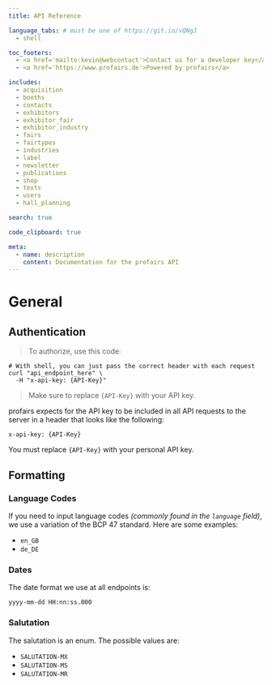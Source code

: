 ```yaml
---
title: API Reference

language_tabs: # must be one of https://git.io/vQNgJ
  - shell

toc_footers:
  - <a href='mailto:kevin@webcontact'>Contact us for a developer key</a>
  - <a href='https://www.profairs.de'>Powered by profairs</a>

includes:
  - acquisition
  - booths
  - contacts
  - exhibitors
  - exhibitor_fair
  - exhibitor_industry
  - fairs
  - fairtypes
  - industries
  - label
  - newsletter
  - publications
  - shop
  - texts
  - users
  - hall_planning

search: true

code_clipboard: true

meta:
  - name: description
    content: Documentation for the profairs API
---
```


# General

## Authentication

> To authorize, use this code:

```shell
# With shell, you can just pass the correct header with each request
curl "api_endpoint_here" \
  -H "x-api-key: {API-Key}"
```

> Make sure to replace `{API-Key}` with your API key.

profairs expects for the API key to be included in all API requests to the server in a header that looks like the following:

`x-api-key: {API-Key}`

<aside class="notice">
You must replace <code>{API-Key}</code> with your personal API key.
</aside>

## Formatting

### Language Codes

If you need to input language codes _(commonly found in the `language` field)_, we use a variation of the BCP 47 standard. Here are some examples:

- `en_GB`
- `de_DE`

### Dates

The date format we use at all endpoints is:

`yyyy-mm-dd HH:nn:ss.000`

### Salutation

The salutation is an enum. The possible values are:

- `SALUTATION-MX`
- `SALUTATION-MS`
- `SALUTATION-MR`

